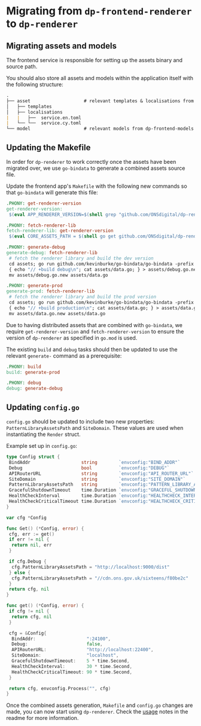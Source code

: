 # Migrating from `dp-frontend-renderer` to `dp-renderer`

## Migrating assets and models

The frontend service is responsible for setting up the assets binary and source path.

You should also store all assets and models within the application itself with the following structure:

```md
.
├── asset                    # relevant templates & localisations from dp-frontend-renderer
│   ├── templates          
│   ├── localisations  
|   |   ├──  service.en.toml
|   └── └──  service.cy.toml
└── model                    # relevant models from dp-frontend-models
```

## Updating the Makefile

In order for `dp-renderer` to work correctly once the assets have been migrated over, we use `go-bindata` to generate a combined assets source file.

Update the frontend app's `Makefile` with the following new commands so that `go-bindata` will generate this file:

```Makefile
.PHONY: get-renderer-version
get-renderer-version:
 $(eval APP_RENDERER_VERSION=$(shell grep "github.com/ONSdigital/dp-renderer" go.mod | cut -d ' ' -f2 ))

.PHONY: fetch-renderer-lib
fetch-renderer-lib: get-renderer-version
 $(eval CORE_ASSETS_PATH = $(shell go get github.com/ONSdigital/dp-renderer@$(APP_RENDERER_VERSION) && go list -f '{{.Dir}}' -m github.com/ONSdigital/dp-renderer))

.PHONY: generate-debug
generate-debug: fetch-renderer-lib
 # fetch the renderer library and build the dev version
 cd assets; go run github.com/kevinburke/go-bindata/go-bindata -prefix $(CORE_ASSETS_PATH)/assets -debug -o data.go -pkg assets locales/... templates/... $(CORE_ASSETS_PATH)/assets/locales/... $(CORE_ASSETS_PATH)/assets/templates/...
 { echo "// +build debug\n"; cat assets/data.go; } > assets/debug.go.new
 mv assets/debug.go.new assets/data.go

.PHONY: generate-prod
generate-prod: fetch-renderer-lib
 # fetch the renderer library and build the prod version
 cd assets; go run github.com/kevinburke/go-bindata/go-bindata -prefix $(CORE_ASSETS_PATH)/assets -o data.go -pkg assets locales/... templates/... $(CORE_ASSETS_PATH)/assets/locales/... $(CORE_ASSETS_PATH)/assets/templates/...
 { echo "// +build production\n"; cat assets/data.go; } > assets/data.go.new
 mv assets/data.go.new assets/data.go
```

Due to having distributed assets that are combined with `go-bindata`, we require `get-renderer-version` and `fetch-renderer-version` to ensure the version of `dp-renderer` as specified in `go.mod` is used.

The existing `build` and `debug` tasks should then be updated to use the relevant `generate-` command as a prerequisite:

```Makefile
.PHONY: build
build: generate-prod

.PHONY: debug
debug: generate-debug
```

## Updating `config.go`

`config.go` should be updated to include two new properties: `PatternLibraryAssetsPath` and `SiteDomain`. These values are used when instantiating the `Render` struct.

Example set up in `config.go`:

```go
type Config struct {
 BindAddr                   string        `envconfig:"BIND_ADDR"`
 Debug                      bool          `envconfig:"DEBUG"`
 APIRouterURL               string        `envconfig:"API_ROUTER_URL"`
 SiteDomain                 string        `envconfig:"SITE_DOMAIN"`
 PatternLibraryAssetsPath   string        `envconfig:"PATTERN_LIBRARY_ASSETS_PATH"`
 GracefulShutdownTimeout    time.Duration `envconfig:"GRACEFUL_SHUTDOWN_TIMEOUT"`
 HealthCheckInterval        time.Duration `envconfig:"HEALTHCHECK_INTERVAL"`
 HealthCheckCriticalTimeout time.Duration `envconfig:"HEALTHCHECK_CRITICAL_TIMEOUT"`
}

var cfg *Config

func Get() (*Config, error) {
 cfg, err := get()
 if err != nil {
  return nil, err
 }

 if cfg.Debug {
  cfg.PatternLibraryAssetsPath = "http://localhost:9000/dist"
 } else {
  cfg.PatternLibraryAssetsPath = "//cdn.ons.gov.uk/sixteens/f80be2c"
 }
 return cfg, nil
}

func get() (*Config, error) {
 if cfg != nil {
  return cfg, nil
 }

 cfg = &Config{
  BindAddr:                   ":24100",
  Debug:                      false,
  APIRouterURL:               "http://localhost:22400",
  SiteDomain:                 "localhost",
  GracefulShutdownTimeout:    5 * time.Second,
  HealthCheckInterval:        30 * time.Second,
  HealthCheckCriticalTimeout: 90 * time.Second,
 }

 return cfg, envconfig.Process("", cfg)
}
```

Once the combined assets generation, `Makefile` and `config.go` changes are made, you can now start using `dp-renderer`. Check the [usage](/README.md) notes in the readme for more information.
